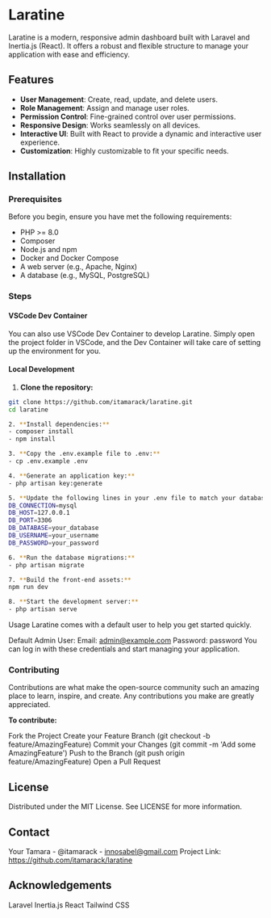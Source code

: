 # Laratine

Laratine is a modern, responsive admin dashboard built with Laravel and Inertia.js (React). It offers a robust and flexible structure to manage your application with ease and efficiency.

## Features

- **User Management**: Create, read, update, and delete users.
- **Role Management**: Assign and manage user roles.
- **Permission Control**: Fine-grained control over user permissions.
- **Responsive Design**: Works seamlessly on all devices.
- **Interactive UI**: Built with React to provide a dynamic and interactive user experience.
- **Customization**: Highly customizable to fit your specific needs.

## Installation

### Prerequisites

Before you begin, ensure you have met the following requirements:

- PHP >= 8.0
- Composer
- Node.js and npm
- Docker and Docker Compose
- A web server (e.g., Apache, Nginx)
- A database (e.g., MySQL, PostgreSQL)

### Steps

#### VSCode Dev Container

You can also use VSCode Dev Container to develop Laratine. Simply open the project folder in VSCode, and the Dev Container will take care of setting up the environment for you.

#### Local Development

1. **Clone the repository:**

```sh
git clone https://github.com/itamarack/laratine.git
cd laratine

2. **Install dependencies:**
- composer install
- npm install

3. **Copy the .env.example file to .env:**
- cp .env.example .env

4. **Generate an application key:**
- php artisan key:generate

5. **Update the following lines in your .env file to match your database configuration:**
DB_CONNECTION=mysql
DB_HOST=127.0.0.1
DB_PORT=3306
DB_DATABASE=your_database
DB_USERNAME=your_username
DB_PASSWORD=your_password

6. **Run the database migrations:**
- php artisan migrate

7. **Build the front-end assets:**
npm run dev

8. **Start the development server:**
- php artisan serve

```

Usage
Laratine comes with a default user to help you get started quickly.

Default Admin User:
Email: <admin@example.com>
Password: password
You can log in with these credentials and start managing your application.

### Contributing

Contributions are what make the open-source community such an amazing place to learn, inspire, and create. Any contributions you make are greatly appreciated.

**To contribute:**

Fork the Project
Create your Feature Branch (git checkout -b feature/AmazingFeature)
Commit your Changes (git commit -m 'Add some AmazingFeature')
Push to the Branch (git push origin feature/AmazingFeature)
Open a Pull Request

## License

Distributed under the MIT License. See LICENSE for more information.

## Contact

Your Tamara - @itamarack - <innosabel@gmail.com>
Project Link: <https://github.com/itamarack/laratine>

## Acknowledgements

Laravel
Inertia.js
React
Tailwind CSS
